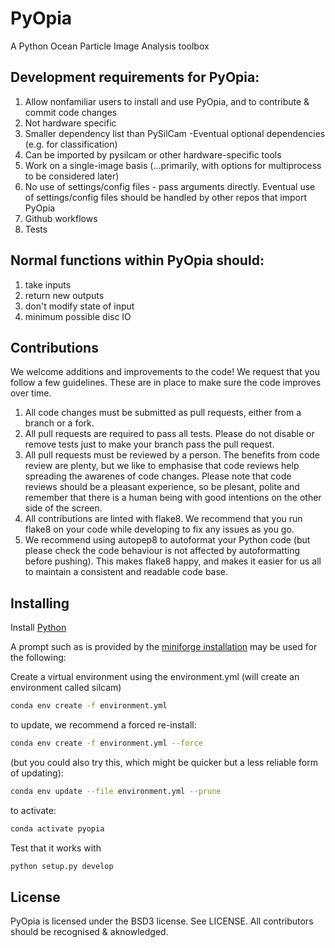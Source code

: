 PyOpia
===============================

A Python Ocean Particle Image Analysis toolbox

Development requirements for PyOpia:
------------
1) Allow nonfamiliar users to install and use PyOpia, and to contribute & commit code changes
2) Not hardware specific
3) Smaller dependency list than PySilCam -Eventual optional dependencies (e.g. for classification)
4) Can be imported by pysilcam or other hardware-specific tools
5) Work on a single-image basis (...primarily, with options for multiprocess to be considered later)
6) No use of settings/config files - pass arguments directly. Eventual use of settings/config files should be handled by other repos that import PyOpia
7) Github workflows
8) Tests

Normal functions within PyOpia should:
------------
1) take inputs
2) return new outputs
3) don't modify state of input
4) minimum possible disc IO

Contributions
-------------

We welcome additions and improvements to the code! We request that you follow a few guidelines. These are in place to make sure the code improves over time.

1. All code changes must be submitted as pull requests, either from a branch or a fork.
2. All pull requests are required to pass all tests. Please do not disable or remove tests just to make your branch pass the pull request.
3. All pull requests must be reviewed by a person. The benefits from code review are plenty, but we like to emphasise that code reviews help spreading the awarenes of code changes. Please note that code reviews should be a pleasant experience, so be plesant, polite and remember that there is a human being with good intentions on the other side of the screen.
4. All contributions are linted with flake8. We recommend that you run flake8 on your code while developing to fix any issues as you go.
5. We recommend using autopep8 to autoformat your Python code (but please check the code behaviour is not affected by autoformatting before pushing). This makes flake8 happy, and makes it easier for us all to maintain a consistent and readable code base.

Installing
----------

Install [Python](https://github.com/conda-forge/miniforge/#download)

A prompt such as is provided by the [miniforge installation](https://github.com/conda-forge/miniforge/#download) may be used for the following:

Create a virtual environment using the environment.yml (will create an environment called silcam)

```bash
conda env create -f environment.yml
```

to update, we recommend a forced re-install:

```bash
conda env create -f environment.yml --force
```

(but you could also try this, which might be quicker but a less reliable form of updating):

```bash
conda env update --file environment.yml --prune
```

to activate:

```bash
conda activate pyopia
```

Test that it works with

```bash
python setup.py develop
```

License
-------

PyOpia is licensed under the BSD3 license. See LICENSE. All contributors should be recognised & aknowledged.
